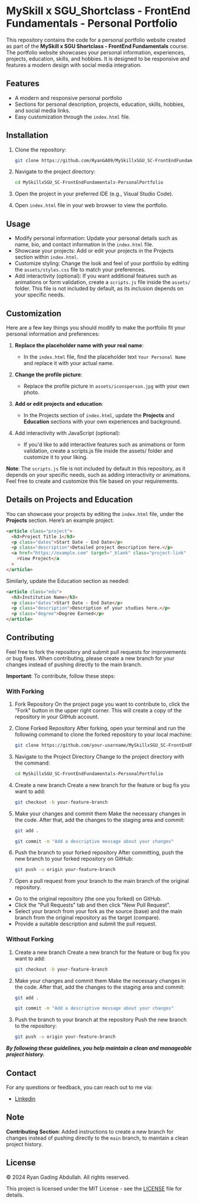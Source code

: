 # MySkill x SGU_Shortclass - FrontEnd Fundamentals - Personal Portfolio

This repository contains the code for a personal portfolio website created as part of the **MySkill x SGU Shortclass - FrontEnd Fundamentals** course. The portfolio website showcases your personal information, experiences, projects, education, skills, and hobbies. It is designed to be responsive and features a modern design with social media integration.

## Features

- A modern and responsive personal portfolio
- Sections for personal description, projects, education, skills, hobbies, and social media links.
- Easy customization through the `index.html` file.

## Installation

1. Clone the repository:

   ```bash
   git clone https://github.com/RyanGA09/MySkillxSGU_SC-FrontEndFundamentals-PersonalPortfolio.git
   ```

2. Navigate to the project directory:

   ```bash
   cd MySkillxSGU_SC-FrontEndFundamentals-PersonalPortfolio
   ```

3. Open the project in your preferred IDE (e.g., Visual Studio Code).

4. Open `index.html` file in your web browser to view the portfolio.

## Usage

- Modify personal information: Update your personal details such as name, bio, and contact information in the `index.html` file.
- Showcase your projects: Add or edit your projects in the Projects section within `index.html`.
- Customize styling: Change the look and feel of your portfolio by editing the `assets/styles.css` file to match your preferences.
- Add interactivity (optional): If you want additional features such as animations or form validation, create a `scripts.js` file inside the `assets/` folder. This file is not included by default, as its inclusion depends on your specific needs.

## Customization

Here are a few key things you should modify to make the portfolio fit your personal information and preferences:

1. **Replace the placeholder name with your real name**:

   - In the `index.html` file, find the placeholder text `Your Personal Name` and replace it with your actual name.

2. **Change the profile picture**:

   - Replace the profile picture in `assets/iconsperson.jpg` with your own photo.

3. **Add or edit projects and education**:

   - In the Projects section of `index.html`, update the **Projects** and **Education** sections with your own experiences and background.

4. Add interactivity with JavaScript (optional):
   - If you'd like to add interactive features such as animations or form validation, create a scripts.js file inside the assets/ folder and customize it to your liking.

**Note**: The `scripts.js` file is not included by default in this repository, as it depends on your specific needs, such as adding interactivity or animations. Feel free to create and customize this file based on your requirements.

## Details on Projects and Education

You can showcase your projects by editing the `index.html` file, under the **Projects** section. Here’s an example project:

```html
<article class="project">
  <h3>Project Title 1</h3>
  <p class="dates">Start Date - End Date</p>
  <p class="description">Detailed project description here.</p>
  <a href="https://example.com" target="_blank" class="project-link"
    >View Project</a
  >
</article>
```

Similarly, update the Education section as needed:

```html
<article class="edu">
  <h3>Institution Name</h3>
  <p class="dates">Start Date - End Date</p>
  <p class="description">Description of your studies here.</p>
  <p class="degree">Degree Earned</p>
</article>
```

## Contributing

Feel free to fork the repository and submit pull requests for improvements or bug fixes. When contributing, please create a new branch for your changes instead of pushing directly to the main branch.

**Important**: To contribute, follow these steps:

### With Forking

1. Fork Repository
   On the project page you want to contribute to, click the "Fork" button in the upper right corner. This will create a copy of the repository in your GitHub account.
2. Clone Forked Repository
   After forking, open your terminal and run the following command to clone the forked repository to your local machine:

   ```bash
   git clone https://github.com/your-username/MySkillxSGU_SC-FrontEndFundamentals-PersonalPortfolio.git
   ```

3. Navigate to the Project Directory
   Change to the project directory with the command:

   ```bash
   cd MySkillxSGU_SC-FrontEndFundamentals-PersonalPortfolio
   ```

4. Create a new branch
   Create a new branch for the feature or bug fix you want to add:

   ```bash
   git checkout -b your-feature-branch
   ```

5. Make your changes and commit them
   Make the necessary changes in the code. After that, add the changes to the staging area and commit:

   ```bash
   git add .
   ```

   ```bash
   git commit -m "Add a descriptive message about your changes"
   ```

6. Push the branch to your forked repository
   After committing, push the new branch to your forked repository on GitHub:

   ```bash
   git push -u origin your-feature-branch
   ```

7. Open a pull request from your branch to the main branch of the original repository.

- Go to the original repository (the one you forked) on GitHub.
- Click the "Pull Requests" tab and then click "New Pull Request".
- Select your branch from your fork as the source (base) and the main branch from the original repository as the target (compare).
- Provide a suitable description and submit the pull request.

### Without Forking

1. Create a new branch
   Create a new branch for the feature or bug fix you want to add:

   ```bash
   git checkout -b your-feature-branch
   ```

2. Make your changes and commit them
   Make the necessary changes in the code. After that, add the changes to the staging area and commit:

   ```bash
   git add .
   ```

   ```bash
   git commit -m "Add a descriptive message about your changes"
   ```

3. Push the branch to your branch at the repository
   Push the new branch to the repository:

   ```bash
   git push -u origin your-feature-branch
   ```

**_By following these guidelines, you help maintain a clean and manageable project history._**

## Contact

For any questions or feedback, you can reach out to me via:

- [Linkedin](https://www.linkedin.com/in/ryan-gading-abdullah/)

## Note

**Contributing Section**: Added instructions to create a new branch for changes instead of pushing directly to the `main` branch, to maintain a clean project history.

## License

&copy; 2024 Ryan Gading Abdullah. All rights reserved.

This project is licensed under the MIT License - see the [LICENSE](LICENSE) file for details.
